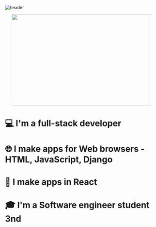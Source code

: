 <div background-image=url("paper.gif")>

  ![header](https://capsule-render.vercel.app/api?type=wave&color=gradient&height=200&section=header&text=Hi+👋+,+I'm+Tal&fontSize=70)
 <p align="center">
    <img width="460" height="300" src="https://user-images.githubusercontent.com/68163421/110490500-0e4be900-80f9-11eb-8494-8fba49a4cf9b.jpg">

 #  💻 I'm a full-stack developer
 #  🌐 I make apps for Web browsers - HTML, JavaScript, Django
 #  📱  I make apps in React
 #  🎓 I'm a Software engineer student 3nd
</p>

 </div>
 
